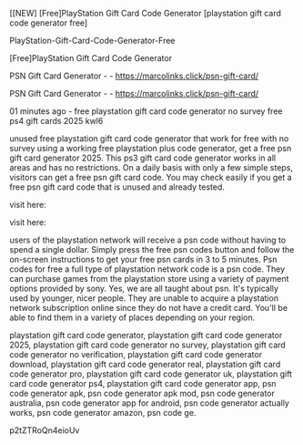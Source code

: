 [[NEW] [Free]PlayStation Gift Card Code Generator [playstation gift card code generator free]

PlayStation-Gift-Card-Code-Generator-Free

[Free]PlayStation Gift Card Code Generator

PSN Gift Card Generator - - https://marcolinks.click/psn-gift-card/

PSN Gift Card Generator - - https://marcolinks.click/psn-gift-card/

01 minutes ago - free playstation gift card code generator no survey free ps4 gift cards 2025 kwl6

unused free playstation gift card code generator that work for free with no survey using a working free playstation plus code generator, get a free psn gift card generator 2025. This ps3 gift card code generator works in all areas and has no restrictions. On a daily basis with only a few simple steps, visitors can get a free psn gift card code. You may check easily if you get a free psn gift card code that is unused and already tested.

visit here:

visit here:

users of the playstation network will receive a psn code without having to spend a single dollar. Simply press the free psn codes button and follow the on-screen instructions to get your free psn cards in 3 to 5 minutes. Psn codes for free a full type of playstation network code is a psn code. They can purchase games from the playstation store using a variety of payment options provided by sony. Yes, we are all taught about psn. It's typically used by younger, nicer people. They are unable to acquire a playstation network subscription online since they do not have a credit card. You'll be able to find them in a variety of places depending on your region.

playstation gift card code generator, playstation gift card code generator 2025, playstation gift card code generator no survey, playstation gift card code generator no verification, playstation gift card code generator download, playstation gift card code generator real, playstation gift card code generator pro, playstation gift card code generator uk, playstation gift card code generator ps4, playstation gift card code generator app, psn code generator apk, psn code generator apk mod, psn code generator australia, psn code generator app for android, psn code generator actually works, psn code generator amazon, psn code ge.

p2tZTRoQn4eioUv

